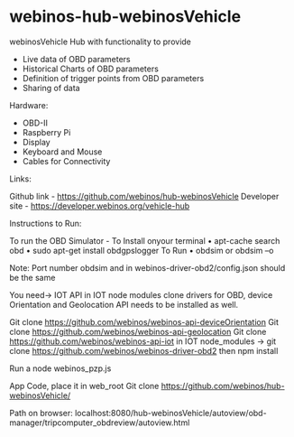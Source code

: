 webinos-hub-webinosVehicle
==============================

webinosVehicle Hub with functionality to provide 
- Live data of OBD parameters
- Historical Charts of OBD parameters
- Definition of trigger points from OBD parameters
- Sharing of data 

Hardware: 
- OBD-II
- Raspberry Pi
- Display
- Keyboard and Mouse
- Cables for Connectivity

Links:

Github link - https://github.com/webinos/hub-webinosVehicle
Developer site - https://developer.webinos.org/vehicle-hub

Instructions to Run:

To run the OBD Simulator - To Install onyour terminal
•        apt-cache search obd
•        sudo apt-get install obdgpslogger
To Run
•        obdsim or obdsim –o

Note: Port number obdsim and in webinos-driver-obd2/config.json should be the same

You need-> IOT API in IOT node modules clone drivers for OBD, device Orientation and Geolocation API needs to be installed as well.

Git clone https://github.com/webinos/webinos-api-deviceOrientation
Git clone https://github.com/webinos/webinos-api-geolocation
Git clone https://github.com/webinos/webinos-api-iot
in IOT node_modules  ->  git clone
https://github.com/webinos/webinos-driver-obd2 then npm install

Run a node webinos_pzp.js

App Code, place it in web_root
Git clone https://github.com/webinos/hub-webinosVehicle/

Path on browser: 
localhost:8080/hub-webinosVehicle/autoview/obd-manager/tripcomputer_obdreview/autoview.html

